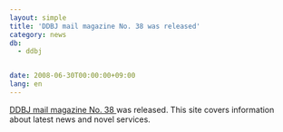```yaml
---
layout: simple
title: 'DDBJ mail magazine No. 38 was released'
category: news
db:
  - ddbj


date: 2008-06-30T00:00:00+09:00
lang: en
---
```


 <a href="/files/pdf/activities/No38e.pdf">DDBJ mail magazine No. 38 </a> was released. This site covers information about latest news and novel services.
